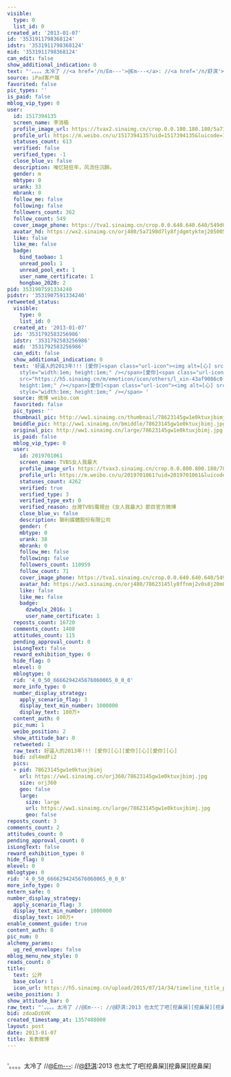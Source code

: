 ```yaml
---
visible:
  type: 0
  list_id: 0
created_at: '2013-01-07'
id: '3531911798368124'
idstr: '3531911798368124'
mid: '3531911798368124'
can_edit: false
show_additional_indication: 0
text: "'。。。。太冷了 //<a href='/n/Em---'>@Em---</a>: //<a href='/n/舒淇'>@舒淇</a>:2013 也太忙了吧[挖鼻屎][挖鼻屎][挖鼻屎]"
source: iPad客户端
favorited: false
pic_types: ''
is_paid: false
mblog_vip_type: 0
user:
  id: 1517394135
  screen_name: 李消极
  profile_image_url: https://tvax2.sinaimg.cn/crop.0.0.180.180.180/5a7198d7ly8fjdgmtyktmj20500500so.jpg?KID=imgbed,tva&Expires=1606399748&ssig=Ub%2BDQCuS4k
  profile_url: https://m.weibo.cn/u/1517394135?uid=1517394135&luicode=10000011&lfid=2304131517394135_-_WEIBO_SECOND_PROFILE_WEIBO
  statuses_count: 613
  verified: false
  verified_type: -1
  close_blue_v: false
  description: 唯忆轻狂年，风流任沉醉。
  gender: m
  mbtype: 0
  urank: 33
  mbrank: 0
  follow_me: false
  following: false
  followers_count: 362
  follow_count: 549
  cover_image_phone: https://tva1.sinaimg.cn/crop.0.0.640.640.640/549d0121tw1egm1kjly3jj20hs0hsq4f.jpg
  avatar_hd: https://wx2.sinaimg.cn/orj480/5a7198d7ly8fjdgmtyktmj20500500so.jpg
  like: false
  like_me: false
  badge:
    bind_taobao: 1
    unread_pool: 1
    unread_pool_ext: 1
    user_name_certificate: 1
    hongbao_2020: 2
pid: 3531907591334240
pidstr: '3531907591334240'
retweeted_status:
  visible:
    type: 0
    list_id: 0
  created_at: '2013-01-07'
  id: '3531792583256986'
  idstr: '3531792583256986'
  mid: '3531792583256986'
  can_edit: false
  show_additional_indication: 0
  text: '好逼人的2013年!!! [愛你]<span class="url-icon"><img alt=[心] src="https://h5.sinaimg.cn/m/emoticon/icon/others/l_xin-43af9086c0.png"
    style="width:1em; height:1em;" /></span>[愛你]<span class="url-icon"><img alt=[心]
    src="https://h5.sinaimg.cn/m/emoticon/icon/others/l_xin-43af9086c0.png" style="width:1em;
    height:1em;" /></span>[愛你]<span class="url-icon"><img alt=[心] src="https://h5.sinaimg.cn/m/emoticon/icon/others/l_xin-43af9086c0.png"
    style="width:1em; height:1em;" /></span> '
  source: 微博 weibo.com
  favorited: false
  pic_types: ''
  thumbnail_pic: http://ww1.sinaimg.cn/thumbnail/78623145gw1e0ktuxjbimj.jpg
  bmiddle_pic: http://ww1.sinaimg.cn/bmiddle/78623145gw1e0ktuxjbimj.jpg
  original_pic: http://ww1.sinaimg.cn/large/78623145gw1e0ktuxjbimj.jpg
  is_paid: false
  mblog_vip_type: 0
  user:
    id: 2019701061
    screen_name: TVBS女人我最大
    profile_image_url: https://tvax3.sinaimg.cn/crop.0.0.800.800.180/78623145ly8ffnmj2v0s8j20m80m8mz0.jpg?KID=imgbed,tva&Expires=1606399748&ssig=YgqAj%2FbqTp
    profile_url: https://m.weibo.cn/u/2019701061?uid=2019701061&luicode=10000011&lfid=2304131517394135_-_WEIBO_SECOND_PROFILE_WEIBO
    statuses_count: 4262
    verified: true
    verified_type: 3
    verified_type_ext: 0
    verified_reason: 台灣TVBS電視台《女人我最大》節目官方微博
    close_blue_v: false
    description: 聯利媒體股份有限公司
    gender: f
    mbtype: 0
    urank: 38
    mbrank: 0
    follow_me: false
    following: false
    followers_count: 110959
    follow_count: 71
    cover_image_phone: https://tva1.sinaimg.cn/crop.0.0.640.640.640/549d0121tw1egm1kjly3jj20hs0hsq4f.jpg
    avatar_hd: https://wx3.sinaimg.cn/orj480/78623145ly8ffnmj2v0s8j20m80m8mz0.jpg
    like: false
    like_me: false
    badge:
      dzwbqlx_2016: 1
      user_name_certificate: 1
  reposts_count: 16720
  comments_count: 1408
  attitudes_count: 115
  pending_approval_count: 0
  isLongText: false
  reward_exhibition_type: 0
  hide_flag: 0
  mlevel: 0
  mblogtype: 0
  rid: '4_0_50_6666294245676060065_0_0_0'
  more_info_type: 0
  number_display_strategy:
    apply_scenario_flag: 3
    display_text_min_number: 1000000
    display_text: 100万+
  content_auth: 0
  pic_num: 1
  weibo_position: 2
  show_attitude_bar: 0
  retweeted: 1
  raw_text: 好逼人的2013年!!! [愛你][心][愛你][心][愛你][心] ​​​
  bid: zdl4mdFi2
  pics:
  - pid: 78623145gw1e0ktuxjbimj
    url: https://ww1.sinaimg.cn/orj360/78623145gw1e0ktuxjbimj.jpg
    size: orj360
    geo: false
    large:
      size: large
      url: https://ww1.sinaimg.cn/large/78623145gw1e0ktuxjbimj.jpg
      geo: false
reposts_count: 3
comments_count: 2
attitudes_count: 0
pending_approval_count: 0
isLongText: false
reward_exhibition_type: 0
hide_flag: 0
mlevel: 0
mblogtype: 0
rid: '4_0_50_6666294245676060065_0_0_0'
more_info_type: 0
extern_safe: 0
number_display_strategy:
  apply_scenario_flag: 3
  display_text_min_number: 1000000
  display_text: 100万+
enable_comment_guide: true
content_auth: 0
pic_num: 0
alchemy_params:
  ug_red_envelope: false
mblog_menu_new_style: 0
reads_count: 0
title:
  text: 公开
  base_color: 1
  icon_url: https://h5.sinaimg.cn/upload/2015/07/14/34/timeline_title_public_default.png
weibo_position: 3
show_attitude_bar: 0
raw_text: "'。。。。太冷了 //@Em---: //@舒淇:2013 也太忙了吧[挖鼻屎][挖鼻屎][挖鼻屎]"
bid: zdoaDz6VK
created_timestamp_at: 1357488000
layout: post
date: 2013-01-07
title: 发表微博
---
```


![]()

'。。。。太冷了 //<a href='/n/Em---'>@Em---</a>: //<a href='/n/舒淇'>@舒淇</a>:2013 也太忙了吧[挖鼻屎][挖鼻屎][挖鼻屎]

